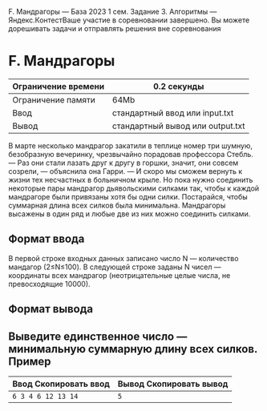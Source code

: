 F. Мандрагоры — База 2023 1 сем. Задание 3. Алгоритмы — Яндекс.КонтестВаше участие в соревновании завершено. Вы можете дорешивать задачи и отправлять решения вне соревнования

# F. Мандрагоры

| Ограничение времени | 0.2 секунды |
| --- | --- |
| Ограничение памяти | 64Mb |
| Ввод | стандартный ввод или input.txt |
| Вывод | стандартный вывод или output.txt |

В марте несколько мандрагор закатили в теплице номер три шумную, безобразную вечеринку, чрезвычайно порадовав профессора
Стебль.
— Раз они стали лазать друг к другу в горшки, значит, они совсем созрели, — объяснила она Гарри.
— И скоро мы сможем вернуть к жизни тех несчастных в больничном крыле. Но пока нужно соединить некоторые пары мандрагор дьявольскими
силками так, чтобы к каждой мандрагоре были привязаны хотя бы одни силки. Постарайся, чтобы суммарная длина всех силков была
минимальна.
Мандрагоры высажены в один ряд и любые две из них можно соединить силками.

## Формат ввода

В первой строке входных данных записано число N —
количество мандагор (2≤N≤100). В следующей строке заданы
N
чисел — координаты всех мандрагор (неотрицательные целые числа, не превосходящие 10000).

## Формат вывода

## Выведите единственное число — минимальную суммарную длину всех силков. Пример

| Ввод Скопировать ввод | Вывод Скопировать вывод |
| --- | --- |
| `6 3 4 6 12 13 14 ` | `5 ` |
